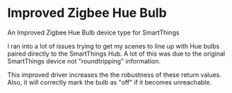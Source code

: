 # Improved Zigbee Hue Bulb
An Improved Zigbee Hue Bulb device type for SmartThings

I ran into a lot of issues trying to get my scenes to line up with Hue bulbs paired directly to the SmartThings Hub.  A lot of this was due to the original SmartThings device not "roundtripping" information. 

This improved driver increases the the robustness of these return values.  Also, it will correctly mark the bulb as "off" if it becomes unreachable. 
